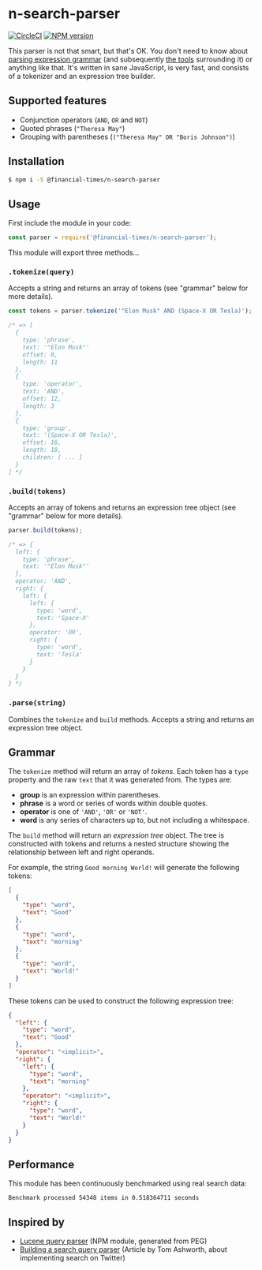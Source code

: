 # n-search-parser

[![CircleCI](https://img.shields.io/circleci/project/github/Financial-Times/n-search-parser/master.svg)](https://circleci.com/gh/Financial-Times/n-search-parser) [![NPM version](https://img.shields.io/npm/v/@financial-times/n-search-parser.svg)](https://www.npmjs.com/package/@financial-times/n-search-parser)

This parser is not that smart, but that's OK. You don't need to know about [parsing expression grammar][1] (and subsequently [the tools][2] surrounding it) or anything like that. It's written in sane JavaScript, is very fast, and consists of a tokenizer and an expression tree builder.

## Supported features

- Conjunction operators (`AND`, `OR` and `NOT`)
- Quoted phrases (`"Theresa May"`)
- Grouping with parentheses (`("Theresa May" OR "Boris Johnson")`)

## Installation

```sh
$ npm i -S @financial-times/n-search-parser
```

## Usage

First include the module in your code:

```js
const parser = require('@financial-times/n-search-parser');
```

This module will export three methods...

### `.tokenize(query)`

Accepts a string and returns an array of tokens (see "grammar" below for more details).

```js
const tokens = parser.tokenize('"Elon Musk" AND (Space-X OR Tesla)');

/* => [
  {
    type: 'phrase',
    text: '"Elon Musk"'
    offset: 0,
    length: 11
  },
  {
    type: 'operator',
    text: 'AND',
    offset: 12,
    length: 3
  },
  {
    type: 'group',
    text: '(Space-X OR Tesla)',
    offset: 16,
    length: 18,
    children: [ ... ]
  }
] */
```

### `.build(tokens)`

Accepts an array of tokens and returns an expression tree object (see "grammar" below for more details).

```js
parser.build(tokens);

/* => {
  left: {
    type: 'phrase',
    text: '"Elon Musk"'
  },
  operator: 'AND',
  right: {
    left: {
      left: {
        type: 'word',
        text: 'Space-X'
      },
      operator: 'OR',
      right: {
        type: 'word',
        text: 'Tesla'
      }
    }
  }
} */
```

### `.parse(string)`

Combines the `tokenize` and `build` methods. Accepts a string and returns an expression tree object.

## Grammar

The `tokenize` method will return an array of _tokens_. Each token has a `type` property and the raw `text` that it was generated from. The types are:

- **group** is an expression within parentheses.
- **phrase** is a word or series of words within double quotes.
- **operator** is one of `'AND'`, `'OR'` or `'NOT'`.
- **word** is any series of characters up to, but not including a whitespace.

The `build` method will return an _expression tree_ object. The tree is constructed with tokens and returns a nested structure showing the relationship between left and right operands.

For example, the string `Good morning World!` will generate the following tokens:

```json
[
  {
    "type": "word",
    "text": "Good"
  },
  {
    "type": "word",
    "text": "morning"
  },
  {
    "type": "word",
    "text": "World!"
  }
]
```

These tokens can be used to construct the following expression tree:

```json
{
  "left": {
    "type": "word",
    "text": "Good"
  },
  "operator": "<implicit>",
  "right": {
    "left": {
      "type": "word",
      "text": "morning"
    },
    "operator": "<implicit>",
    "right": {
      "type": "word",
      "text": "World!"
    }
  }
}
```

## Performance

This module has been continuously benchmarked using real search data:

```
Benchmark processed 54348 items in 0.518364711 seconds
```

## Inspired by

- [Lucene query parser][3] (NPM module, generated from PEG)
- [Building a search query parser][4] (Article by Tom Ashworth, about implementing search on Twitter)

[1]: https://en.wikipedia.org/wiki/Parsing_expression_grammar
[2]: http://canopy.jcoglan.com/
[3]: https://github.com/thoward/lucene-query-parser.js
[4]: https://tgvashworth.com/2016/06/27/twitter-search-query-parser.html
